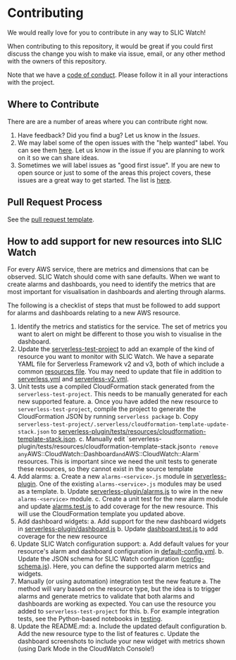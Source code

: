 # Contributing

We would really love for you to contribute in any way to SLIC Watch!

When contributing to this repository, it would be great if you could first discuss the change you wish to make via issue, email, or any other method with the owners of this repository.

Note that we have a [code of conduct](CODE_OF_CONDUCT.md). Please follow it in all your interactions with the project.

## Where to Contribute

There are are a number of areas where you can contribute right now.

1. Have feedback? Did you find a bug? Let us know in the _Issues_.
2. We may label some of the open issues with the "help wanted" label. You can see them [here](https://github.com/fourTheorem/slic-watch/issues?q=is%3Aissue+is%3Aopen+label%3A%22help+wanted%22). Let us know in the issue if you are planning to work on it so we can share ideas.
3. Sometimes we will label issues as "good first issue". If you are new to open source or just to some of the areas this project covers, these issues are a great way to get started. The list is [here](https://github.com/fourTheorem/slic-watch/issues?utf8=%E2%9C%93&q=is%3Aissue+is%3Aopen+label%3A%22good+first+issue%22).

## Pull Request Process

See the [pull request template](./docs/pull_request_template.md).

## How to add support for new resources into SLIC Watch

For every AWS service, there are metrics and dimensions that can be observed. SLIC Watch should come with sane defaults. When we want to create alarms and dashboards, you need to identify the metrics that are most important for visualisation in dashboards and alerting through alarms.

The following is a checklist of steps that must be followed to add support for alarms and dashboards relating to a new AWS resource.

1. Identify the metrics and statistics for the service. The set of metrics you want to alert on might be different to those you wish to visualise in the dashboard.
2. Update the [serverless-test-project](./serverless-test-project) to add an example of the kind of resource you want to monitor with SLIC Watch.  We have a separate YAML file for Serverless Framework v2 and v3, both of which include a common [resources file](./serverless-test-project/sls-resources.yml). You may need to update that file in addition to [serverless.yml](./serverless-test-project/serverless.yml) and [serverless-v2.yml](./serverless-test-project/serverless-v2.yml).
3. Unit tests use a compiled CloudFormation stack generated from the `serverless-test-project`. This needs to be manually generated for each new supported feature.
 a. Once you have added the new resource to `serverless-test-project`, compile the project to generate the CloudFormation JSON by running `serverless package`
 b. Copy `serverless-test-project/.serverless/cloudformation-template-update-stack.json` to [serverless-plugin/tests/resources/cloudformation-template-stack.json](serverless-plugin/tests/resources/cloudformation-template-stack.json`).
 c. Manually edit `serverless-plugin/tests/resources/cloudformation-template-stack.json` to remove any `AWS::CloudWatch::Dashboard` and `AWS::CloudWatch::Alarm` resources. This is important since we need the unit tests to generate these resources, so they cannot exist in the source template
4. Add alarms:
 a. Create a new `alarms-<service>.js` module in [serverless-plugin](./serverless-plugin/). One of the existing `alarms-<service>.js` modules may be used as a template.
 b. Update [serverless-plugin/alarms.js](./serverless-plugin/alarms.js) to wire in the new `alarms-<service>` module.
 c. Create a unit test for the new alarm module and update [alarms.test.js](./serverless-plugin/tests/alarms.test.js) to add coverage for the new resource. This will use the CloudFormation template you updated above.
5. Add dashboard widgets:
 a. Add support for the new dashboard widgets in [serverless-plugin/dashboard.js](./serverless-plugin/dashboard.js)
 b. Update [dashboard.test.js](./serverless-plugin/tests/dashboard.test.js) to add coverage for the new resource
6. Update SLIC Watch configuration support:
 a. Add default values for your resource's alarm and dashboard configuration in [default-config.yml](./serverless-plugin/default-config.yaml).
 b. Update the JSON schema for SLIC Watch configuration ([config-schema.js](./serverless-plugin/config-schema.js)). Here, you can define the supported alarm metrics and widgets.
7. Manually (or using automation) integration test the new feature
 a. The method will vary based on the resource type, but the idea is to trigger alarms and generate metrics to validate that both alarms and dashboards are working as expected. You can use the resource you added to `serverless-test-project` for this.
 b. For example integration tests, see the Python-based notebooks in [testing](./testing).
8. Update the README.md:
 a. Include the updated default configuration
 b. Add the new resource type to the list of features
 c. Update the dashboard screenshots to include your new widget with metrics shown (using Dark Mode in the CloudWatch Console!)

